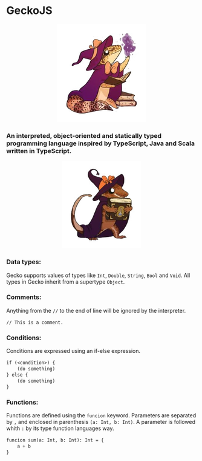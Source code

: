 # GeckoJS

<p align="center">
  <img src="./assets/mage.jpg"/>
</p>

### An interpreted, object-oriented and statically typed programming language inspired by TypeScript, Java and Scala written in TypeScript.

<p align="center">
  <img src="./assets/book.jpg"/>
</p>


### Data types:

Gecko supports values of types like `Int`, `Double`, `String`, `Bool` and `Void`. All types in Gecko inherit from a supertype `Object`.

### Comments: 

Anything from the `//` to the end of line will be ignored by the interpreter.


```
// This is a comment.
```

### Conditions:

Conditions are expressed using an if-else expression.

```
if (<condition>) {
    (do something)
} else {
    (do something)
}
```

### Functions:
Functions are defined using the `funcion` keyword. Parameters are separated by `,` and enclosed in parenthesis `(a: Int, b: Int)`. A parameter is followed whith `:` by its type function languages way.

```
funcion sum(a: Int, b: Int): Int = {
    a + b
}
```
